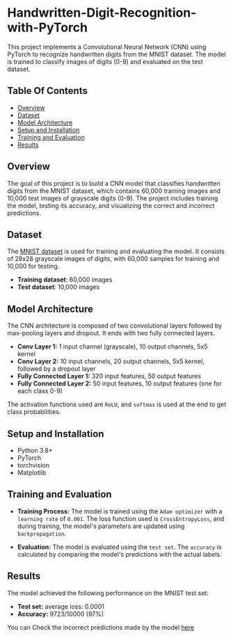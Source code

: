# Handwritten-Digit-Recognition-with-PyTorch

This project implements a Convolutional Neural Network (CNN) using PyTorch to recognize handwritten digits from the MNIST dataset. The model is trained to classify images of digits (0-9) and evaluated on the test dataset.

## Table Of Contents
* [Overview](#Overview)
* [Dataset](#Dataset)
* [Model Architecture](#Model_Architecture) 
* [Setup and Installation](#Setup_and_Installation)
* [Training and Evaluation](#Training_and_Evaluation)
* [Results](#Results)

## Overview
The goal of this project is to build a CNN model that classifies handwritten digits from the MNIST dataset, which contains 60,000 training images and 10,000 test images of grayscale digits (0-9). The project includes training the model, testing its accuracy, and visualizing the correct and incorrect predictions.

## Dataset
The [MNIST dataset](https://pytorch.org/vision/stable/generated/torchvision.datasets.MNIST.html) is used for training and evaluating the model. It consists of 28x28 grayscale images of digits, with 60,000 samples for training and 10,000 for testing.

   * **Training dataset**: 60,000 images
   * **Test dataset**: 10,000 images

## Model Architecture
The CNN architecture is composed of two convolutional layers followed by max-pooling layers and dropout. It ends with two fully connected layers.

   *  **Conv Layer 1:** 1 input channel (grayscale), 10 output channels, 5x5 kernel
   * **Conv Layer 2:** 10 input channels, 20 output channels, 5x5 kernel, followed by a dropout layer
   * **Fully Connected Layer 1:** 320 input features, 50 output features
   * **Fully Connected Layer 2:** 50 input features, 10 output features (one for each class 0-9)

The activation functions used are `ReLU`, and `softmax` is used at the end to get class probabilities.

## Setup and Installation
* Python 3.8+
* PyTorch 
* torchvision
* Matplotlib

## Training and Evaluation
* **Training Process:** The model is trained using the `Adam optimizer` with a `learning rate` of `0.001`. The loss function used is `CrossEntropyLoss`, and during training, the model's parameters are updated using `backpropagation`.

* **Evaluation:** The model is evaluated using the `test set`. The `accuracy` is calculated by comparing the model's predictions with the actual labels.

## Results 
The model achieved the following performance on the MNIST test set:

 * **Test set:** average loss: 0.0001
 * **Accuracy:** 9723/10000 (97%)
    
You can Check the incorrect predictions made by the model [here]()
